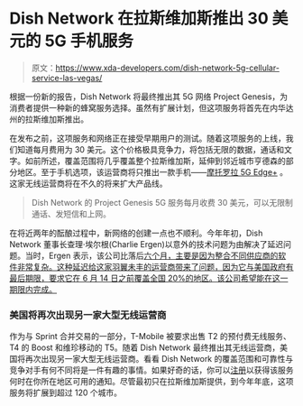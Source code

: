# Dish Network 在拉斯维加斯推出 30 美元的 5G 手机服务

> 原文：<https://www.xda-developers.com/dish-network-5g-cellular-service-las-vegas/>

根据一份新的报告，Dish Network 将最终推出其 5G 网络 Project Genesis，为消费者提供一种新的蜂窝服务选择。虽然有扩展计划，但这项服务将首先在内华达州的拉斯维加斯推出。

在发布之前，这项服务和网络正在接受早期用户的测试。随着这项服务的上线，我们知道每月费用为 30 美元。这个价格极具竞争力，将包括无限的数据，通话和文字。如前所述，覆盖范围将几乎覆盖整个拉斯维加斯，延伸到邻近城市亨德森的部分地区。至于手机选项，该运营商将只推出一款手机——[摩托罗拉 5G Edge+](https://www.xda-developers.com/motorola-edge-plus-2022-review/) 。这家无线运营商将在不久的将来扩大产品线。

> Dish Network 的 Project Genesis 5G 服务每月收费 30 美元，可以无限制通话、发短信和上网。

在将近两年的酝酿过程中，新网络的创建一点也不顺利。今年年初，Dish Network 董事长查理·埃尔根(Charlie Ergen)以意外的技术问题为由解决了延迟问题。当时，Ergen 表示，该公司比落后[六个月，主要是因为整合不同供应商的软件非常复杂。这种延迟给这家羽翼未丰的运营商带来了问题，因为它与美国政府有最后期限，要求它在 6 月 14 日之前覆盖全国 20%的地区。该公司希望能在这一期限内完成。](https://www.xda-developers.com/dish-5g-network-delay/)

### 美国将再次出现另一家大型无线运营商

作为与 Sprint 合并交易的一部分，T-Mobile 被要求出售 T2 的预付费无线服务、T4 的 Boost 和维珍移动的 T5。随着 Dish Network 最终推出其无线运营商，美国将再次出现另一家大型无线运营商。看看 Dish Network 的覆盖范围和可靠性与竞争对手有何不同将是一件有趣的事情。如果好奇的话，你可以[注册](https://www.genesis5g.com/members)以获得该服务何时在你所在地区可用的通知。尽管最初只在拉斯维加斯提供，到今年年底，这项服务将扩展到超过 120 个城市。